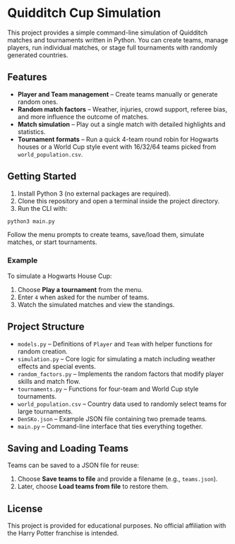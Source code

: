 # Quidditch Cup Simulation

This project provides a simple command-line simulation of Quidditch matches and tournaments written in Python. You can create teams, manage players, run individual matches, or stage full tournaments with randomly generated countries.

## Features

- **Player and Team management** – Create teams manually or generate random ones.
- **Random match factors** – Weather, injuries, crowd support, referee bias, and more influence the outcome of matches.
- **Match simulation** – Play out a single match with detailed highlights and statistics.
- **Tournament formats** – Run a quick 4-team round robin for Hogwarts houses or a World Cup style event with 16/32/64 teams picked from `world_population.csv`.

## Getting Started

1. Install Python 3 (no external packages are required).
2. Clone this repository and open a terminal inside the project directory.
3. Run the CLI with:

```bash
python3 main.py
```

Follow the menu prompts to create teams, save/load them, simulate matches, or start tournaments.

### Example

To simulate a Hogwarts House Cup:

1. Choose **Play a tournament** from the menu.
2. Enter `4` when asked for the number of teams.
3. Watch the simulated matches and view the standings.

## Project Structure

- `models.py` – Definitions of `Player` and `Team` with helper functions for random creation.
- `simulation.py` – Core logic for simulating a match including weather effects and special events.
- `random_factors.py` – Implements the random factors that modify player skills and match flow.
- `tournaments.py` – Functions for four-team and World Cup style tournaments.
- `world_population.csv` – Country data used to randomly select teams for large tournaments.
- `DenSKo.json` – Example JSON file containing two premade teams.
- `main.py` – Command-line interface that ties everything together.

## Saving and Loading Teams

Teams can be saved to a JSON file for reuse:

1. Choose **Save teams to file** and provide a filename (e.g., `teams.json`).
2. Later, choose **Load teams from file** to restore them.

## License

This project is provided for educational purposes. No official affiliation with the Harry Potter franchise is intended.